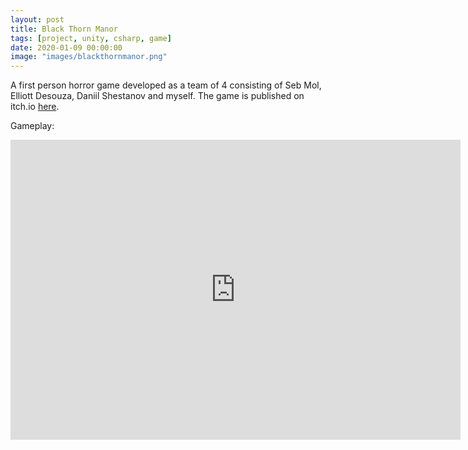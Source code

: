 ```yaml
---
layout: post
title: Black Thorn Manor
tags: [project, unity, csharp, game]
date: 2020-01-09 00:00:00
image: "images/blackthornmanor.png"
---
```


A first person horror game developed as a team of 4 consisting of Seb Mol, Elliott Desouza, Daniil Shestanov and myself. 
The game is published on itch.io [here](https://e-std.itch.io/black-thorn-manor).

Gameplay:
<iframe width="720" height="480" src="https://www.youtube.com/embed/yE-Ga_KhzfE" frameborder="0" allow="accelerometer; autoplay; encrypted-media; gyroscope; picture-in-picture" allowfullscreen>&nbsp</iframe>
